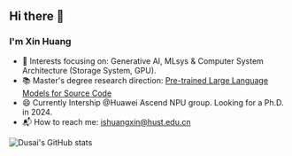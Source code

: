 ## Hi there 👋


<!--
**isHuangXin/isHuangXin** is a ✨ _special_ ✨ repository because its `README.md` (this file) appears on your GitHub profile.

Here are some ideas to get you started:

- 🔭 I’m currently working on ...
- 🌱 I’m currently learning ...
- 👯 I’m looking to collaborate on ...
- 🤔 I’m looking for help with ...
- 💬 Ask me about ...
- 📫 How to reach me: ...
- 😄 Pronouns: ...
- ⚡ Fun fact: ...
-->


<!-- - 🍊 I will continue postgraduate study in computer science at Huazhong University of Science and Technology this September.
- 📚 My research interests: Machine Learning, Compilation principle, Natural Language Processing for Code(NLP4Code).
- 💻 I’m currently working on designing and code-to-code matching algorithm.-->
<!-- - 💻 My current interests: Natural Language Processing for Code(NLP4Code), Compilers Principles. -->
### I'm Xin Huang

<!--- 🔭 Interests focusing on: Distributed Storage & Database Systems（C++）、System for AI (LLMs) -->
- 🔭 Interests focusing on: Generative AI, MLsys & Computer System Architecture (Storage System, GPU).
- 📚 Master's degree research direction: [Pre-trained Large Language Models for Source Code](https://github.com/isHuangXin/graphcodebert-two-stage-hash-code-search)
- 😄 Currently Intership @Huawei Ascend NPU group. Looking for a Ph.D. in 2024.
- 📬 How to reach me: ishuangxin@hust.edu.cn
<!--   - I currently got a summer internship at [OceanBase](https://en.oceanbase.com/?utm_source=google_ads&utm_medium=keywords&utm_campaign=othersbrand&utm_term=exa_oceanbase&gclid=CjwKCAjwl6OiBhA2EiwAuUwWZSlmumxoKGc_fgEIKuCFwdaQS7hVXCoJe9KXLPMpcpPlIybqJDFY-xoCk8YQAvD_BwE) -->
<!-- Summer Internship 2023 @oceanbase |  -->

<!--⚡ Open-source projects currently in progress: 
- [Add a Kafka Source Connector](https://issues.apache.org/jira/browse/GSOC-140)、[CDC](https://github.com/apache/shardingsphere/issues/24869)-->
<!-- Expected to gradute in 2024 & -->
<!-- Master's degree research direction, expected to gradute in 2024 -->
<!-- - Code Intelligence & AIGC -->
<!-- - Fast Code Search & Cooperate with Tencent -->

<!-- 📬 Feel free to contact me :)

- Email: ishuangxin@hust.edu.cn
- WeChat: is_HuangXin -->



![Dusai's GitHub stats](https://github-readme-stats.vercel.app/api?username=isHuangXin)
